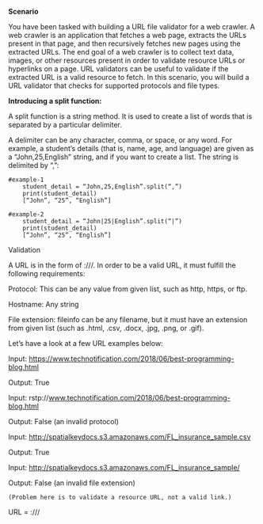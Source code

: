 **Scenario**

You have been tasked with building a URL file validator for a web crawler. A web crawler is an application that fetches a web page, extracts the URLs present in that page, and then recursively fetches new pages using the extracted URLs. The end goal of a web crawler is to collect text data, images, or other resources present in order to validate resource URLs or hyperlinks on a page. URL validators can be useful to validate if the extracted URL is a valid resource to fetch. In this scenario, you will build a URL validator that checks for supported protocols and file types.

**Introducing a split function:**

A split function is a string method. It is used to create a list of words that is separated by a particular delimiter.

A delimiter can be any character, comma, or space, or any word. For example, a student’s details (that is, name, age, and language) are given as a “John,25,English” string, and if you want to create a list. The string is delimited by “,”:

```
#example-1
	student_detail = “John,25,English”.split(“,”)
	print(student_detail)
	[“John”, “25”, “English”]

#example-2
	student_detail = “John|25|English”.split(“|”)
	print(student_detail)
	[“John”, “25”, “English”]
```

Validation

A URL is in the form of <Protocol>://<hostname>/<fileinfo>. In order to be a valid URL, it must fulfill the following requirements:

Protocol: This can be any value from given list, such as http, https, or ftp.

Hostname: Any string

File extension: fileinfo can be any filename, but it must have an extension from given list (such as .html, .csv, .docx, .jpg, .png, or .gif).

Let’s have a look at a few URL examples below:

Input: https://www.technotification.com/2018/06/best-programming-blog.html

Output: True

Input: rstp://www.technotification.com/2018/06/best-programming-blog.html

Output: False (an invalid protocol)

Input: http://spatialkeydocs.s3.amazonaws.com/FL_insurance_sample.csv

Output: True

Input: http://spatialkeydocs.s3.amazonaws.com/FL_insurance_sample/

Output: False (an invalid file extension)

    (Problem here is to validate a resource URL, not a valid link.)

URL = <Protocol>://<hostname>/<fileinfo>
